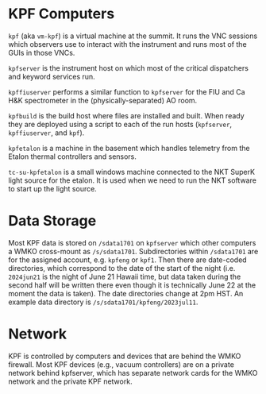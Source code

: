 # KPF Computers

`kpf` (aka `vm-kpf`) is a virtual machine at the summit.  It runs the VNC sessions which observers use to interact with the instrument and runs most of the GUIs in those VNCs.

`kpfserver` is the instrument host on which most of the critical dispatchers and keyword services run.

`kpffiuserver` performs a similar function to `kpfserver` for the FIU and Ca H&K spectrometer in the (physically-separated) AO room.  

`kpfbuild` is the build host where files are installed and built. When ready they are deployed using a script to each of the run hosts (`kpfserver`, `kpffiuserver`, and `kpf`).   

`kpfetalon` is a machine in the basement which handles telemetry from the Etalon thermal controllers and sensors.

`tc-su-kpfetalon` is a small windows machine connected to the NKT SuperK light source for the etalon.  It is used when we need to run the NKT software to start up the light source.

# Data Storage

Most KPF data is stored on `/sdata1701` on `kpfserver` which other computers a WMKO cross-mount as `/s/sdata1701`.  Subdirectories within `/sdata1701` are for the assigned account, e.g. `kpfeng` or `kpf1`.  Then there are date-coded directories, which correspond to the date of the start of the night (i.e. `2024jun21` is the night of June 21 Hawaii time, but data taken during the second half will be written there even though it is technically June 22 at the moment the data is taken). The date directories change at 2pm HST.  An example data directory is `/s/sdata1701/kpfeng/2023jul11`.

# Network

KPF is controlled by computers and devices that are behind the WMKO firewall.  Most KPF devices (e.g., vacuum controllers) are on a private network behind kpfserver, which has separate network cards for the WMKO network and the private KPF network.
